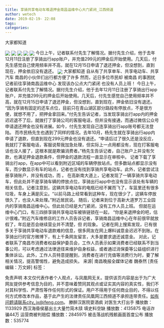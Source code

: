 ```yaml
---
title: 享骑共享电动车难退押金南昌运维中心大门紧闭_江西频道
author: wetech
date: 2019-02-19- 22:08
tags: 
categories: 
---
```

大家都知道
<!-- more -->
                
<img align="center" border="0" src="http://p0.ifengimg.com/fck/2019_08/8baa930505ec8dc_w800_h600.jpg" />
                
<img align="center" border="0" src="http://p0.ifengimg.com/fck/2019_08/b226c0a1e3a3593_w450_h800.jpg" />
            
<img align="center" border="0" src="http://p0.ifengimg.com/fck/2019_08/6c72a1d40f25731_w800_h600.jpg" />
<img align="center" border="0" src="http://p0.ifengimg.com/fck/2019_08/8c4e261d8a39dd2_w800_h600.jpg" />
<img align="center" border="0" src="http://p0.ifengimg.com/fck/2019_08/dda5b31c452fbac_w800_h600.jpg" />
今日上午，记者联系付先生了解情况。据付先生介绍，他于去年12月11日注册了享骑出行app账户，并充值299元的押金后开始使用。几天后，付先生感觉自己使用频率并不高，就在12月15日申请了退还押金，但没想到，直到现在，押金依旧没有退还。
<img align="center" border="0" src="http://p2.ifengimg.com/a/2016/0810/204c433878d5cf9size1_w16_h16.png" />
大家都知道
自从有了共享单车、共享电动车、共享汽车
南昌的小伙伴们出行都方便了许多
然而，近日多位市民却
被南昌
的事困扰
记者前往享骑南昌运维中心
发现该办公点大门紧闭
也没有人员上班！
今日上午，记者联系付先生了解情况。据付先生介绍，他于去年12月11日注册了享骑出行app账户，并充值299元的押金后开始使用。几天后，付先生感觉自己使用频率并不高，就在12月15日申请了退还押金，但没想到，直到现在，押金依旧没有退还。
“因为享骑有固定的还车点位，目前只在青山湖区部分路段有停放点，不是很方便，就想不用了，把押金拿回来。”付先生告诉记者，当发现享骑出行app内的押金迟迟退不了后，就拨打了享骑公司的客服电话，但并没有接通，而通过微信公众号申请退还押金也没有进展。如今，付先生发现自己连享骑出行app账号都无法登陆。
而市民杨先生也遇到了同样的情况。去年10月，杨先生就在享骑出行app内申请了退款，但直到现在299元押金也没有退还。“申请后过了很久还是没反应，我就打了客服电话，客服说帮我加急处理，但实际上一点用都没有，现在打客服电话也没人接了，这根本就是欺骗消费者。”杨先生告诉记者，自己账户上并没有欠款，也满足押金退款条件，但押金的退款流程一直显示在审核中。
记者下载了享骑出行app，在app中可以看到附近区域的车辆停放站点。但多数站点都显示没有车，而少数显示有车的站点，记者也没有找到享骑共享电动车。此外，记者尝试注册享骑账户，并没有成功，而
。
在高新南大道上，记者发现了一辆享骑共享电动车，但此处并不是享骑车辆的停放点位，享骑出行app中也没有显示该处有车辆的相关信息。记者注意到，这辆共享电动车的电瓶已经不翼而飞了，车篮里还有很多垃圾，车身上满是灰尘。“以前马路上经常看到这种车，现在很少了，这辆车停放很久了，也没人来处理。”附近居民说。
随后，记者来到位于高新大道罗万工业园内的享骑南昌运维中心。但此处已经是大门紧闭，没有工作人员上班。
但就在运维中心门口，有三四排享骑共享电动车被铁链锁在一起，
“你是来退押金的吧，估计很难。”附近汽车维修店的工作人员告诉记者，享骑南昌运维中心在年前很早就放假了，年后是否会继续营业并不清楚，但
的现象。
记者在网上搜索发现，已有很多关于享骑共享电动车退款难的信息，很多网友在网上爆料诚意金迟迟不到账。在享骑出行的官方微博下，有上千条网友留言，大多是要求退还诚意金。
对此，记者联系了南昌市消费者权益保护委员会，工作人员表示如果消费者已经联系不到当事公司，可以考虑通过法律途径来维护自身权益，或者通过消保委等公益组织进行集体诉讼。此外，工作人员特意提醒到，消费者在进行充值等消费行为时，要了解相关情况，提高警惕性，避免造成损失。
来源| 南昌晚报全媒体记者 魏泰然
[责任编辑：万文婷]
标签：
 
             
免责声明
本文仅代表作者个人观点，与凤凰网无关。提供该页内容是出于为广大网友提供参考信息为目的，并不意味着赞同其观点或证实其内容的真实性，我们不对其科学性、严肃性等作任何形式的保证。用户不得用于任何商业目的，不得以任何方式修改本作品，基于此产生的法律责任凤凰网江西频道不承担连带责任。如有问题请联系city_jx@ifeng.com。
滕醉汉医院耍酒疯 对医生大打出手
播放数：1133929
西汉海昏侯墓出土大量竹简木牍 填史料空缺
播放数：4135875
电话诈骗44万 运营商被判赔偿
播放数：2845975
被击落战机残骸画面首度公布
播放数：535774
